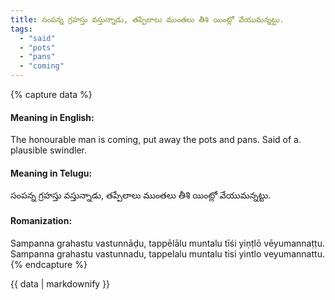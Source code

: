 ```yaml
---
title: సంపన్న గ్రహస్తు వస్తున్నాడు, తప్పేలాలు ముంతలు తీశి యింట్లో వేయుమన్నట్టు.
tags:
  - "said"
  - "pots"
  - "pans"
  - "coming"
---
```


{% capture data %}
#### Meaning in English:
The honourable man is coming, put away the pots and pans.
Said of a. plausible swindler.

#### Meaning in Telugu:
సంపన్న గ్రహస్తు వస్తున్నాడు, తప్పేలాలు ముంతలు తీశి యింట్లో వేయుమన్నట్టు.

#### Romanization:
Sampanna grahastu vastunnāḍu, tappēlālu muntalu tīśi yiṇṭlō vēyumannaṭṭu.
Sampanna grahastu vastunnadu, tappelalu muntalu tisi yintlo veyumannattu.
{% endcapture %}

{{ data | markdownify }}

